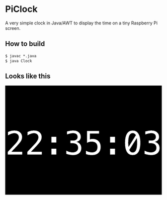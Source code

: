 # PiClock

A very simple clock in Java/AWT to display the time on a tiny Raspberry Pi 
screen.

## How to build

<pre><code>$ javac *.java
$ java Clock</code></pre>

## Looks like this

![screenshot](https://raw.githubusercontent.com/nanaze/PiClock/static/clock.png)
